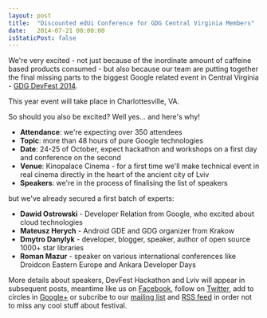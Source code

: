 ```yaml
---
layout: post
title:  "Discounted edUi Conference for GDG Central Virginia Members"
date:   2014-07-21 08:00:00
isStaticPost: false
---
```


We're very excited - not just because of the inordinate amount of caffeine based products consumed - 
but also because our team are putting together 
the final missing parts to the biggest Google related event in Central Virginia - [GDG DevFest 2014](http://devfest.gdg.org.ua/). 

This year event will take place in Charlottesville, VA. 

So should you also be excited? Well yes... and here's why!

* **Attendance**: we're expecting over 350 attendees
* **Topic**: more than 48 hours of pure Google technologies 
* **Date**: 24-25 of October, expect hackathon and workshops on a first day and conference on the second
* **Venue**: Kinopalace Cinema - for a first time we'll make technical event in real cinema directly in the heart of the ancient city of Lviv
* **Speakers**: we're in the process of finalising the list of speakers

but we've already secured a first batch of experts:

* **Dawid Ostrowski** - Developer Relation from Google, who excited about cloud technologies<br>
* **Mateusz Herych** - Android GDE and GDG organizer from Krakow<br>
* **Dmytro Danylyk** - developer, blogger, speaker, author of open source 1000+ star libraries <br>
* **Roman Mazur** - speaker on various international conferences like Droidcon Eastern Europe and Ankara Developer Days<br>


More details about speakers, DevFest Hackathon and Lviv will appear in subsequent posts, meantime like us on [Facebook](https://facebook.com/GDGLviv), follow on [Twitter](https://twitter.com/intent/user?screen_name=GDGLviv), add to circles in [Google+](https://plus.google.com/b/102444623953913144164) or subcribe to our [mailing list](http://gdg.us5.list-manage1.com/subscribe/post?u=9fc8aa205b0521b5f05fc8e1e&id=ae0fb459fc) and [RSS feed](http://devfest.gdg.org.ua/feed.xml) in order not to miss any cool stuff about festival.
